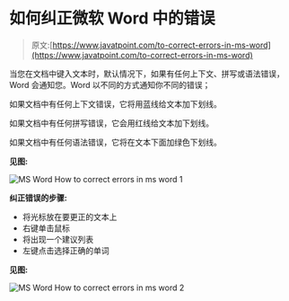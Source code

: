 # 如何纠正微软 Word 中的错误

> 原文:[https://www.javatpoint.com/to-correct-errors-in-ms-word](https://www.javatpoint.com/to-correct-errors-in-ms-word)

当您在文档中键入文本时，默认情况下，如果有任何上下文、拼写或语法错误，Word 会通知您。Word 以不同的方式通知你不同的错误；

如果文档中有任何上下文错误，它将用蓝线给文本加下划线。

如果文档中有任何拼写错误，它会用红线给文本加下划线。

如果文档中有任何语法错误，它将在文本下面加绿色下划线。

**见图:**

![MS Word How to correct errors in ms word 1](../Images/705b01cf3a237ba7ddc49a3b318d26af.png)

**纠正错误的步骤:**

*   将光标放在要更正的文本上
*   右键单击鼠标
*   将出现一个建议列表
*   左键点击选择正确的单词

**见图:**

![MS Word How to correct errors in ms word 2](../Images/9c1d56297bbf4f00a9b27d453222799f.png)